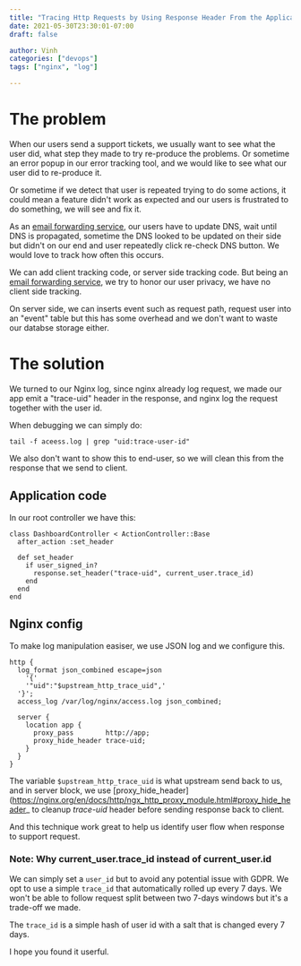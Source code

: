 ```yaml
---
title: "Tracing Http Requests by Using Response Header From the Application"
date: 2021-05-30T23:30:01-07:00
draft: false

author: Vinh
categories: ["devops"]
tags: ["nginx", "log"]

---
```


# The problem

When our users send a support tickets, we usually want to see what the
user did, what step they made to try re-produce the problems. Or
sometime an error popup in our error tracking tool, and we would like to
see what our user did to re-produce it.

Or sometime if we detect that user is repeated trying to do some
actions, it could mean a feature didn't work as expected and our users
is frustrated to do something, we will see and fix it.

As an [email forwarding service](https://mailwip.com), our users have to update DNS, wait until
DNS is propagated, sometime the DNS looked to be updated on their side
but didn't on our end and user repeatedly click re-check DNS button. We
would love to track how often this occurs.

We can add client tracking code, or server side tracking code. But being
an [email forwarding service](https://mailwip.com), we try to honor our user privacy, we have
no client side tracking.

On server side, we can inserts event such as request path, request user
into an "event" table but this has some overhead and we don't want to
waste our databse storage either.

# The solution

We turned to our Nginx log, since nginx already log request, we made our
app emit a "trace-uid" header in the response, and nginx log the request
together with the user id.

When debugging we can simply do:

```
tail -f aceess.log | grep "uid:trace-user-id"
```

We also don't want to show this to end-user, so we will clean this from
the response that we send to client.

## Application code

In our root controller we have this:


```
class DashboardController < ActionController::Base
  after_action :set_header

  def set_header
    if user_signed_in?
      response.set_header("trace-uid", current_user.trace_id)
    end
  end
end
```

## Nginx config

To make log manipulation easiser, we use JSON log and we configure
this.

```
http {
  log_format json_combined escape=json
    '{'
    '"uid":"$upstream_http_trace_uid",'
  '}';
  access_log /var/log/nginx/access.log json_combined;

  server {
    location app {
      proxy_pass        http://app;
      proxy_hide_header trace-uid;
    }
  }
}
```

The variable `$upstream_http_trace_uid` is what upstream send back to
us, and in server block, we use
[proxy_hide_header](https://nginx.org/en/docs/http/ngx_http_proxy_module.html#proxy_hide_header_ to cleanup *trace-uid* header before sending response back to client.

And this technique work great to help us identify user flow when
response to support request.

### Note: Why current_user.trace_id instead of current_user.id

We can simply set a `user_id` but to avoid any potential issue with
GDPR. We opt to use a simple `trace_id` that automatically rolled up
every 7 days. We won't be able to follow request split between two
7-days windows but it's a trade-off we made.

The `trace_id` is a simple hash of user id with a salt that is changed
every 7 days.

I hope you found it userful.
